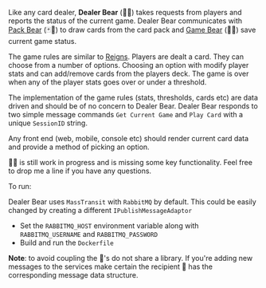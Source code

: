 Like any card dealer, **Dealer Bear** (🎰:bear:) takes requests from players and reports the status of the current game. Dealer Bear communicates with [Pack Bear]() (:black_joker::bear:) to draw cards from the card pack and [Game Bear]()  (:floppy_disk::bear:)  save current game status.

The game rules are similar to [Reigns](https://reignsgame.com/). Players are dealt a card. They can choose from a number of options. Choosing an option with modify player stats and can add/remove cards from the players deck. The game is over when any of the player stats goes over or under a threshold. 

The implementation of the game rules (stats, thresholds, cards etc) are data driven and should be of no concern to Dealer Bear. Dealer Bear responds to two simple message commands `Get Current Game` and `Play Card` with a unique `SessionID` string.  

Any front end (web, mobile, console etc) should render current card data and provide a method of picking an option. 

 🎰:bear: is still work in progress and is missing some key functionality. Feel free to drop me a line if you have any questions.



To run:  

Dealer Bear uses `MassTransit` with `RabbitMQ` by default. This could be easily changed by creating a different `IPublishMessageAdaptor `

- Set the `RABBITMQ_HOST` environment variable along with `RABBITMQ_USERNAME` and `RABBITMQ_PASSWORD` 
- Build and run the `Dockerfile `

**Note**: to avoid coupling the :bear:'s do not share a library. If you're adding new messages to the services make certain the recipient :bear: has the corresponding message data structure.  